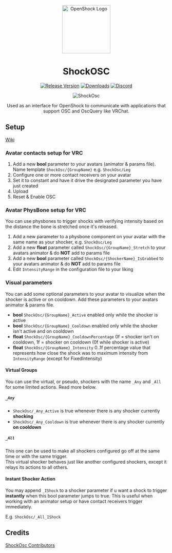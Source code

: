 <center><div align="center">

<img alt="OpenShock Logo" height="150px" width="150px" src="https://openshock.org/static/branding/IconSlowSpin.svg" />

<h1><b>ShockOSC</b></h1>

[![Release Version](https://img.shields.io/github/v/release/OpenShock/ShockOsc?style=for-the-badge&color=e14a6d)](https://github.com/OpenShock/ShockOsc/releases/latest)
[![Downloads](https://img.shields.io/github/downloads/OpenShock/ShockOsc/total?style=for-the-badge&color=e14a6d)](https://github.com/OpenShock/ShockOsc/releases/latest)
[![Discord](https://img.shields.io/discord/1078124408775901204?style=for-the-badge&color=e14a6d&label=OpenShock%20Discord&logo=discord)](https://openshock.net/discord)

![ShockOsc](https://sea.zlucplayz.com/f/72732636ab0743c6b365/?raw=1)

Used as an interface for OpenShock to communicate with applications that support OSC and OscQuery like VRChat.

</div></center>

## Setup

[Wiki](https://wiki.openshock.org/guides/shockosc-avatar-setup/)

### Avatar contacts setup for VRC

1. Add a new **bool** parameter to your avatars (animator & params file). Name template `ShockOsc/{GroupName}` e.g. `ShockOsc/Leg`
2. Configure one or more contact receivers on your avatar
3. Set it to constant and have it drive the designated parameter you have just created
4. Upload
5. Reset & Enable OSC

### Avatar PhysBone setup for VRC

You can use physbones to trigger shocks with verifying intensity based on the distance the bone is stretched once it's released.

1. Add a new parameter to a physbone component on your avatar with the same name as your shocker, e.g. `ShockOsc/Leg`
2. Add a new **float** parameter called `ShockOsc/{GroupName}_Stretch` to your avatars animator & do **NOT** add to params file
3. Add a new **bool** parameter called `ShockOsc/{ShockerName}_IsGrabbed` to your avatars animator & do **NOT** add to params file
4. Edit `IntensityRange` in the configuration file to your liking

### Visual parameters

You can add some optional parameters to your avatar to visualize when the shocker is active or on cooldown.
Add these parameters to your avatars animator & params file.

- **bool** `ShockOsc/{GroupName}_Active` enabled only while the shocker is active
- **bool** `ShockOsc/{GroupName}_Cooldown` enabled only while the shocker isn't active and on cooldown
- **float** `ShockOsc/{GroupName}_CooldownPercentage` 0f = shocker isn't on cooldown, 1f = shocker on cooldown (0f while shocker is active)
- **float** `ShockOsc/{GroupName}_Intensity` 0..1f percentage value that represents how close the shock was to maximum intensity from `IntensityRange` (except for FixedIntensity)

#### Virtual Groups

You can use the virtual, or pseudo, shockers with the name `_Any` and `_All` for some limited actions. Read more below.

##### `_Any`
- `ShockOsc/_Any_Active` is true whenever there is any shocker currently **shocking**
- `ShockOsc/_Any_Cooldown` is true whenever there is any shocker currently **on cooldown**

##### `_All`
This one can be used to make all shockers configured go off at the same time or with the same trigger.  
This virtual shocker behaves just like another configured shockers, except it relays its actions to all others.

#### Instant Shocker Action
You may append `_IShock` to a shocker parameter if u want a shock to trigger **instantly** when this bool parameter jumps to true.
This is useful when working with an animator setup or have contact receivers trigger immediately.

E.g. `ShockOsc/_All_IShock`


## Credits

[ShockOsc Contributors](https://github.com/OpenShock/ShockOsc/graphs/contributors)
